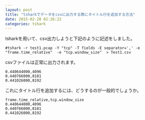 ```yaml
---
layout: post
title: "tsharkでデータをcsvに出力する際にタイトル行を追加する方法"
date: 2015-02-20 02:26:22
categories: tshark
---
```

<p>tsharkを用いて、csv出力しようと下記のように記述をしました。</p>

<pre><code>#tshark -r test1.pcap -Y "tcp" -T fields -E separator=',' -e "frame.time_relative"  -e "tcp.window_size"  &gt; Test1.csv
</code></pre>

<p>csvファイルは正常に出力されます。</p>

<pre><code>0.440644000,4096
0.440766000,8181
0.441026000,8192
</code></pre>

<p>これにタイトル行を追加するには、どうするのが一般的でしょうか。</p>

<pre><code>frame.time_relative,tcp.window_size
0.440644000,4096
0.440766000,8181
0.441026000,8192
</code></pre>
